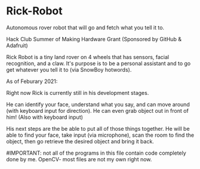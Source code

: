 # Rick-Robot
Autonomous rover robot that will go and fetch what you tell it to.

Hack Club Summer of Making Hardware Grant (Sponsored by GitHub & Adafruit)

Rick Robot is a tiny land rover on 4 wheels that has sensors, facial recognition, and a claw. It's purpose is to be a personal assistant and to go get whatever you tell it to (via SnowBoy hotwords). 


As of Feburary 2021:

Right now Rick is currently still in his development stages. 

He can identify your face, understand what you say, and can move around (with keyboard input for direction). He can even grab object out in front of him! 
(Also with keyboard input)

His next steps are the be able to put all of those things together.
He will be able to find your face, take input (via microphone), scan the room to find the object, then go retrieve the desired object and bring it back. 


#IMPORTANT: not all of the programs in this file contain code completely done by me. OpenCV- most files are not my own right now. 
